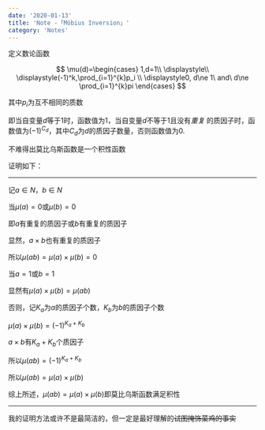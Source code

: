 ```yaml
---
date: '2020-01-13'
title: 'Note -「Möbius Inversion」'
category: 'Notes'
---
```


定义数论函数

$$
\mu(d)=\begin{cases} 1,d=1\\
\displaystyle\\
\displaystyle(-1)^k,\prod_{i=1}^{k}p_i \\
\displaystyle0, d\ne 1\ and\ d\ne \prod_{i=1}^{k}pi \end{cases}
$$

其中$p_i$为互不相同的质数

即当自变量$d$等于1时，函数值为1，当自变量$d$不等于1且没有*重复* 的质因子时，函数值为$(-1)^{C_d}$，其中$C_d$为$d$的质因子数量，否则函数值为0.

不难得出莫比乌斯函数是一个积性函数

证明如下：

-----

记$a\in N$，$b\in N$

当$\mu(a)=0$或$\mu(b)=0$

即$a$有重复的质因子或$b$有重复的质因子

显然，$a\times b$也有重复的质因子

所以$\mu(ab)=\mu(a)\times\mu(b)=0$

当$a=1$或$b=1$

显然有$\mu(a)\times\mu(b)=\mu(ab)$

否则，记$K_a$为$a$的质因子个数，$K_b$为$b$的质因子个数

$\mu(a)\times\mu(b)=(-1)^{K_a+K_b}$

$a\times b$有$K_a+K_b$个质因子

所以$\mu(ab)=(-1)^{K_a+K_b}$

所以$\mu(ab)=\mu(a)\times\mu(b)$

综上所述，$\mu(ab)=\mu(a)\times\mu(b)$即莫比乌斯函数满足积性

-----

我的证明方法或许不是最简洁的，但一定是最好理解的~~试图掩饰菜鸡的事实~~

